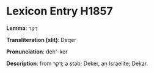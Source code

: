 # Lexicon Entry H1857

**Lemma**: דֶּקֶר

**Transliteration (xlit)**: Deqer

**Pronunciation**: deh'-ker

**Description**:
from דָּקַר; a stab; Deker, an Israelite; Dekar.
